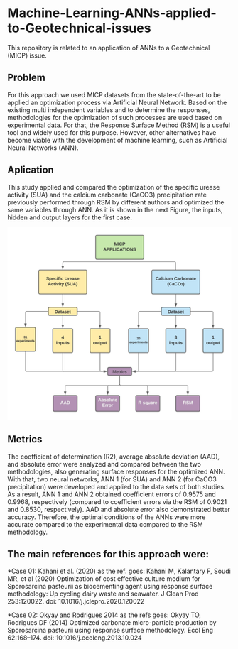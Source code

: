 # Machine-Learning-ANNs-applied-to-Geotechnical-issues

This repository is related to an application of ANNs to a Geotechnical (MICP) issue. 

## Problem
For this approach we used MICP datasets from the state-of-the-art to be applied an optimization process via Artificial Neural Network.
Based on the existing multi independent variables  and to determine the responses, methodologies for the optimization of such processes are 
used based on experimental data. For that, the Response Surface Method (RSM) is a useful tool and widely used for this purpose. 
However, other alternatives have become viable with the development of machine learning, such as Artificial Neural Networks (ANN). 

## Aplication 
This study applied and compared the optimization of the specific urease activity (SUA) and 
the calcium carbonate (CaCO3) precipitation rate previously performed through RSM by different authors and optimized the 
same variables through ANN. As it is shown in the next Figure, the inputs, hidden and output layers for the first case.

![Alt Text](Figures/Fluxograma.jpg) 

## Metrics
The coefficient of determination (R2), average absolute deviation (AAD), and absolute error were analyzed and compared between the two methodologies, 
also generating surface responses for the optimized ANN. With that, two neural networks, ANN 1 (for SUA) and ANN 2 (for CaCO3 precipitation) were developed and 
applied to the data sets of both studies. As a result, ANN 1 and ANN 2 obtained coefficient errors of 0.9575 and 0.9968, respectively 
(compared to coefficient errors via the RSM of 0.9021 and 0.8530, respectively). AAD and absolute error also demonstrated better accuracy. 
Therefore, the optimal conditions of the ANNs were more accurate compared to the experimental data compared to the RSM methodology. 

## The main references for this approach were:

*Case 01: Kahani et al. (2020) as the ref. goes: Kahani M, Kalantary F, Soudi MR, et al (2020) Optimization of cost effective culture medium for Sporosarcina pasteurii as biocementing agent using response surface methodology: Up cycling dairy waste and seawater. J Clean Prod 253:120022. doi: 10.1016/j.jclepro.2020.120022

*Case 02: Okyay and Rodrigues 2014 as the refs goes: Okyay TO, Rodrigues DF (2014) Optimized carbonate micro-particle production by Sporosarcina pasteurii using response surface methodology. Ecol Eng 62:168–174. doi: 10.1016/j.ecoleng.2013.10.024


